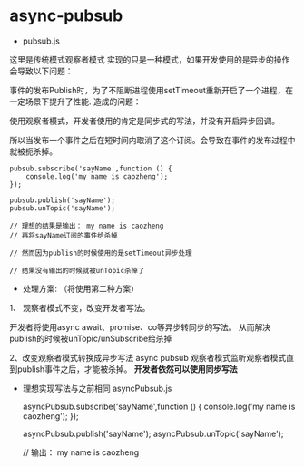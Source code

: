# async-pubsub
 * pubsub.js
 
 这里是传统模式观察者模式
 实现的只是一种模式，如果开发使用的是异步的操作
 会导致以下问题：

 事件的发布Publish时，为了不阻断进程使用setTimeout重新开启了一个进程，在一定场景下提升了性能.
 造成的问题：
 
 使用观察者模式，开发者使用的肯定是同步式的写法，并没有开启异步回调。
 
 所以当发布一个事件之后在短时间内取消了这个订阅。会导致在事件的发布过程中就被扼杀掉。
 
    pubsub.subscribe('sayName',function () {
        console.log('my name is caozheng');
    });
    
    pubsub.publish('sayName');
    pubsub.unTopic('sayName');
    
    // 理想的结果是输出： my name is caozheng
    // 再将sayName订阅的事件给杀掉
    
    // 然而因为publish的时候使用的是setTimeout异步处理

    // 结果没有输出的时候就被unTopic杀掉了

 * 处理方案: （将使用第二种方案）
 
 1、 观察者模式不变，改变开发者写法。
 
 开发者将使用async await、promise、co等异步转同步的写法。
 从而解决publish的时候被unTopic/unSubscribe给杀掉

 2、改变观察者模式转换成异步写法 async pubsub
 观察者模式监听观察者模式直到publish事件之后，才能被杀掉。
 **开发者依然可以使用同步写法**
 
 * 理想实现写法与之前相同 asyncPubsub.js
 
 
     asyncPubsub.subscribe('sayName',function () {
         console.log('my name is caozheng');
     });
     
     asyncPubsub.publish('sayName');
     asyncPubsub.unTopic('sayName');
     
     // 输出： my name is caozheng
     
 
